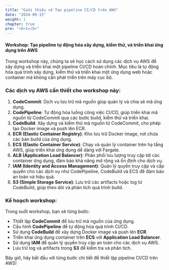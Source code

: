 ```yaml
---
title: "Giới thiệu về Tạo pipeline CI/CD trên AWS"
date: "2024-09-15"
weight: 1
chapter: true
pre: "<b>1</b>"
---
```


#### Workshop: Tạo pipeline tự động hóa xây dựng, kiểm thử, và triển khai ứng dụng trên AWS

Trong workshop này, chúng ta sẽ học cách sử dụng các dịch vụ AWS để xây dựng và triển khai một pipeline CI/CD hoàn chỉnh. Mục tiêu là tự động hóa quá trình xây dựng, kiểm thử và triển khai một ứng dụng web hoặc container mà không cần phát triển trên máy cục bộ.

### Các dịch vụ AWS cần thiết cho workshop này:

1. **CodeCommit**: Dịch vụ lưu trữ mã nguồn giúp quản lý và chia sẻ mã ứng dụng.
2. **CodePipeline**: Tự động hóa luồng công việc CI/CD, giúp triển khai mã nguồn từ CodeCommit qua các bước build, kiểm thử và triển khai.
3. **CodeBuild**: Xây dựng và kiểm thử mã nguồn từ CodeCommit, cho phép tạo Docker image và push lên ECR.
4. **ECR (Elastic Container Registry)**: Kho lưu trữ Docker image, nơi chứa các bản build của ứng dụng.
5. **ECS (Elastic Container Service)**: Chạy và quản lý container trên hạ tầng AWS, giúp triển khai ứng dụng dễ dàng với Fargate.
6. **ALB (Application Load Balancer)**: Phân phối lưu lượng truy cập tới các container ứng dụng, đảm bảo khả năng mở rộng và ổn định cho dịch vụ.
7. **IAM (Identity and Access Management)**: Quản lý quyền truy cập và cấp quyền cho các dịch vụ như CodePipeline, CodeBuild và ECS để đảm bảo an toàn và hiệu quả.
8. **S3 (Simple Storage Service)**: Lưu trữ các artifacts hoặc log từ CodeBuild, giúp theo dõi và phân tích quá trình build.

### Kế hoạch workshop:

Trong suốt workshop, bạn sẽ từng bước:
- Thiết lập **CodeCommit** để lưu trữ mã nguồn của ứng dụng.
- Cấu hình **CodePipeline** để tự động hóa quá trình CI/CD.
- Sử dụng **CodeBuild** để xây dựng Docker image và push lên **ECR**.
- Triển khai ứng dụng container trên **ECS** với **Application Load Balancer**.
- Sử dụng **IAM** để quản lý quyền truy cập an toàn cho các dịch vụ AWS.
- Lưu trữ log và artifacts trong **S3** để kiểm tra và phân tích.

Bây giờ, hãy bắt đầu với từng bước chi tiết để thiết lập pipeline CI/CD trên AWS!
